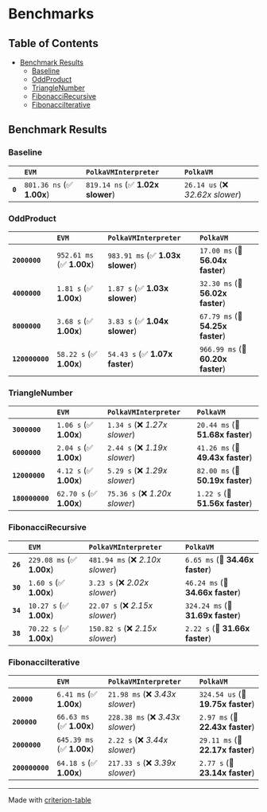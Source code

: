 # Benchmarks

## Table of Contents

- [Benchmark Results](#benchmark-results)
    - [Baseline](#baseline)
    - [OddProduct](#oddproduct)
    - [TriangleNumber](#trianglenumber)
    - [FibonacciRecursive](#fibonaccirecursive)
    - [FibonacciIterative](#fibonacciiterative)

## Benchmark Results

### Baseline

|         | `EVM`                     | `PolkaVMInterpreter`             | `PolkaVM`                         |
|:--------|:--------------------------|:---------------------------------|:--------------------------------- |
| **`0`** | `801.36 ns` (✅ **1.00x**) | `819.14 ns` (✅ **1.02x slower**) | `26.14 us` (❌ *32.62x slower*)    |

### OddProduct

|                 | `EVM`                     | `PolkaVMInterpreter`             | `PolkaVM`                          |
|:----------------|:--------------------------|:---------------------------------|:---------------------------------- |
| **`2000000`**   | `952.61 ms` (✅ **1.00x**) | `983.91 ms` (✅ **1.03x slower**) | `17.00 ms` (🚀 **56.04x faster**)   |
| **`4000000`**   | `1.81 s` (✅ **1.00x**)    | `1.87 s` (✅ **1.03x slower**)    | `32.30 ms` (🚀 **56.02x faster**)   |
| **`8000000`**   | `3.68 s` (✅ **1.00x**)    | `3.83 s` (✅ **1.04x slower**)    | `67.79 ms` (🚀 **54.25x faster**)   |
| **`120000000`** | `58.22 s` (✅ **1.00x**)   | `54.43 s` (✅ **1.07x faster**)   | `966.99 ms` (🚀 **60.20x faster**)  |

### TriangleNumber

|                 | `EVM`                   | `PolkaVMInterpreter`           | `PolkaVM`                         |
|:----------------|:------------------------|:-------------------------------|:--------------------------------- |
| **`3000000`**   | `1.06 s` (✅ **1.00x**)  | `1.34 s` (❌ *1.27x slower*)    | `20.44 ms` (🚀 **51.68x faster**)  |
| **`6000000`**   | `2.04 s` (✅ **1.00x**)  | `2.44 s` (❌ *1.19x slower*)    | `41.26 ms` (🚀 **49.43x faster**)  |
| **`12000000`**  | `4.12 s` (✅ **1.00x**)  | `5.29 s` (❌ *1.29x slower*)    | `82.00 ms` (🚀 **50.19x faster**)  |
| **`180000000`** | `62.70 s` (✅ **1.00x**) | `75.36 s` (❌ *1.20x slower*)   | `1.22 s` (🚀 **51.56x faster**)    |

### FibonacciRecursive

|          | `EVM`                     | `PolkaVMInterpreter`             | `PolkaVM`                          |
|:---------|:--------------------------|:---------------------------------|:---------------------------------- |
| **`26`** | `229.08 ms` (✅ **1.00x**) | `481.94 ms` (❌ *2.10x slower*)   | `6.65 ms` (🚀 **34.46x faster**)    |
| **`30`** | `1.60 s` (✅ **1.00x**)    | `3.23 s` (❌ *2.02x slower*)      | `46.24 ms` (🚀 **34.66x faster**)   |
| **`34`** | `10.27 s` (✅ **1.00x**)   | `22.07 s` (❌ *2.15x slower*)     | `324.24 ms` (🚀 **31.69x faster**)  |
| **`38`** | `70.22 s` (✅ **1.00x**)   | `150.82 s` (❌ *2.15x slower*)    | `2.22 s` (🚀 **31.66x faster**)     |

### FibonacciIterative

|                 | `EVM`                     | `PolkaVMInterpreter`             | `PolkaVM`                          |
|:----------------|:--------------------------|:---------------------------------|:---------------------------------- |
| **`20000`**     | `6.41 ms` (✅ **1.00x**)   | `21.98 ms` (❌ *3.43x slower*)    | `324.54 us` (🚀 **19.75x faster**)  |
| **`200000`**    | `66.63 ms` (✅ **1.00x**)  | `228.38 ms` (❌ *3.43x slower*)   | `2.97 ms` (🚀 **22.43x faster**)    |
| **`2000000`**   | `645.39 ms` (✅ **1.00x**) | `2.22 s` (❌ *3.44x slower*)      | `29.11 ms` (🚀 **22.17x faster**)   |
| **`200000000`** | `64.18 s` (✅ **1.00x**)   | `217.33 s` (❌ *3.39x slower*)    | `2.77 s` (🚀 **23.14x faster**)     |

---
Made with [criterion-table](https://github.com/nu11ptr/criterion-table)

